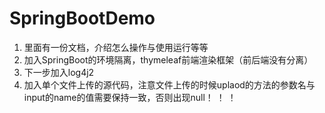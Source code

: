 # SpringBootDemo

1. 里面有一份文档，介绍怎么操作与使用运行等等
2. 加入SpringBoot的环境隔离，thymeleaf前端渲染框架（前后端没有分离）
3. 下一步加入log4j2
4. 加入单个文件上传的源代码，注意文件上传的时候uplaod的方法的参数名与input的name的值需要保持一致，否则出现null！
！[](./img/upload.png)
！[](./img/input.png)
